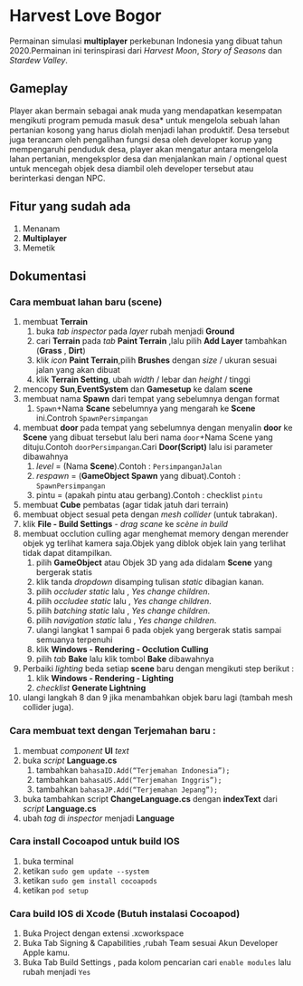 # Harvest Love Bogor
Permainan simulasi **multiplayer** perkebunan Indonesia yang dibuat tahun 2020.Permainan ini terinspirasi dari *Harvest Moon*,
*Story of Seasons* dan *Stardew Valley*.

## Gameplay
Player akan bermain sebagai anak muda yang mendapatkan kesempatan mengikuti program pemuda masuk desa* untuk mengelola sebuah lahan pertanian kosong yang harus diolah menjadi lahan produktif. Desa tersebut juga terancam oleh pengalihan fungsi desa oleh developer korup yang mempengaruhi penduduk desa, player akan mengatur antara mengelola lahan pertanian, mengeksplor desa dan menjalankan main / optional quest  untuk mencegah objek desa diambil oleh developer tersebut atau berinterkasi dengan NPC.

## Fitur yang sudah ada
1. Menanam
2. **Multiplayer**
3. Memetik

## Dokumentasi
### Cara membuat lahan baru (scene)
1. membuat **Terrain** 
    1. buka *tab inspector* pada *layer* rubah menjadi **Ground**
    2. cari **Terrain** pada *tab* **Paint Terrain** ,lalu pilih **Add Layer** tambahkan (**Grass** , **Dirt**)
    3. klik *icon* **Paint Terrain**,pilih **Brushes** dengan *size* / ukuran sesuai jalan yang akan dibuat
    4. klik **Terrain Setting**, ubah *width* / lebar dan *height* / tinggi 
2. mencopy **Sun**,**EventSystem** dan **Gamesetup** ke dalam **scene**
3. membuat nama **Spawn** dari tempat yang sebelumnya dengan format
    1. `Spawn`+Nama **Scane** sebelumnya yang mengarah ke **Scene** ini.Controh `SpawnPersimpangan`
4. membuat **door** pada tempat yang sebelumnya dengan menyalin **door** ke **Scene** yang dibuat tersebut lalu beri nama `door`+Nama Scene yang dituju.Contoh `doorPersimpangan`.Cari **Door(Script)** lalu isi parameter dibawahnya 
    1. *level* = (Nama **Scene**).Contoh : `PersimpanganJalan`
    2. *respawn* = (**GameObject Spawn** yang dibuat).Contoh : `SpawnPersimpangan`
    3. pintu = (apakah pintu atau gerbang).Contoh : checklist `pintu`
5. membuat **Cube** pembatas (agar tidak jatuh dari terrain)
6. membuat object sesual peta dengan *mesh collider* (untuk tabrakan).
7. klik **File - Build Settings** - *drag scane* ke *scène in build*
8. membuat occlution culling agar menghemat memory dengan merender objek yg terlihat kamera saja.Objek yang diblok objek lain yang terlihat tidak dapat ditampilkan.
    1. pilih **GameObject** atau Objek 3D yang ada didalam **Scene** yang bergerak statis
    2. klik tanda *dropdown* disamping tulisan *static* dibagian kanan.
    3. pilih *occluder static* lalu , *Yes change children*.
    4. pilih *occludee static* lalu , *Yes change children*.
    5. pilih *batching static* lalu , *Yes change children*.
    6. pilih *navigation static* lalu , *Yes change children*.
    7. ulangi langkat 1 sampai 6 pada objek yang bergerak statis sampai semuanya terpenuhi
    8. klik **Windows - Rendering - Occlution Culling**
    9. pilih *tab* **Bake** lalu klik tombol **Bake** dibawahnya
9. Perbaiki *lighting* beda setiap **scene** baru dengan mengikuti step berikut : 
    1. klik **Windows - Rendering - Lighting**
    2. *checklist* **Generate Lightning**
10. ulangi langkah 8 dan 9 jika menambahkan objek baru lagi (tambah mesh collider juga).

### Cara membuat text dengan Terjemahan baru :
1. membuat *component* **UI** *text*
2. buka *script* **Language.cs**
    1. tambahkan `bahasaID.Add(“Terjemahan Indonesia”);`
    2. tambahkan `bahasaUS.Add(“Terjemahan Inggris”);`
    3. tambahkan `bahasaJP.Add(“Terjemahan Jepang”);`
4. buka tambahkan script **ChangeLanguage.cs** dengan **indexText** dari *script* **Language.cs**
5. ubah *tag* di *inspector* menjadi **Language**

### Cara install Cocoapod untuk build IOS
1. buka terminal
2. ketikan `sudo gem update --system`
3. ketikan `sudo gem install cocoapods`
4. ketikan `pod setup`

### Cara build IOS di Xcode (Butuh instalasi Cocoapod)
1. Buka Project dengan extensi .xcworkspace
2. Buka Tab Signing & Capabilities ,rubah Team sesuai Akun Developer Apple kamu.
3. Buka Tab Build Settings , pada kolom pencarian cari `enable modules` lalu rubah menjadi `Yes`